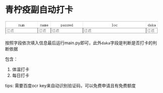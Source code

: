# 青柠疫副自动打卡

![image-20220209164528035](./README..assets/image-20220209164528035.png)

按照字段依次填入信息最后运行main.py即可，此外`daka`字段是判断是否打卡的判断依据

包含：

1. 体温打卡
2. 每日打卡

tips: 需要百度ocr key来自动识别验证码，可以免费申请且有免费额度